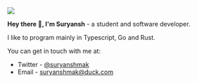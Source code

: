 
<img src="/public/ProfileBanner.gif" />

**Hey there 👋, I'm Suryansh** - a student and software developer.

I like to program mainly in Typescript, Go and Rust. 

You can get in touch with me at:

- Twitter - <a href="https://twitter.com/suryanshmak">@suryanshmak</a> 
- Email - <a href="mailto:suryanshmak@duck.com">suryanshmak@duck.com</a>
